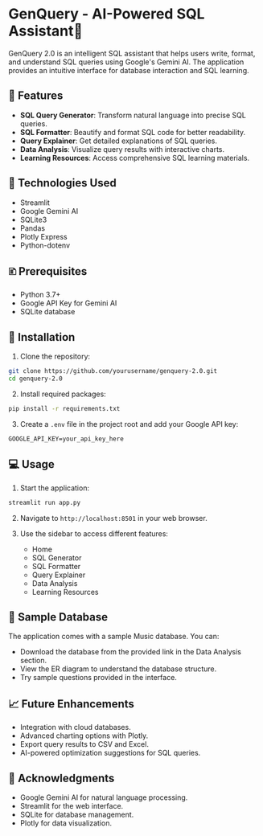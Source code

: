 # GenQuery - AI-Powered SQL Assistant🤖

GenQuery 2.0 is an intelligent SQL assistant that helps users write, format, and understand SQL queries using Google's Gemini AI. The application provides an intuitive interface for database interaction and SQL learning.

## 🌟 Features

- **SQL Query Generator**: Transform natural language into precise SQL queries.
- **SQL Formatter**: Beautify and format SQL code for better readability.
- **Query Explainer**: Get detailed explanations of SQL queries.
- **Data Analysis**: Visualize query results with interactive charts.
- **Learning Resources**: Access comprehensive SQL learning materials.

## 🔧 Technologies Used

- Streamlit
- Google Gemini AI
- SQLite3
- Pandas
- Plotly Express
- Python-dotenv

## 🗈 Prerequisites

- Python 3.7+
- Google API Key for Gemini AI
- SQLite database

## 🚀 Installation

1. Clone the repository:

```bash
git clone https://github.com/yourusername/genquery-2.0.git
cd genquery-2.0
```

2. Install required packages:

```bash
pip install -r requirements.txt
```

3. Create a `.env` file in the project root and add your Google API key:

```
GOOGLE_API_KEY=your_api_key_here
```

## 💻 Usage

1. Start the application:

```bash
streamlit run app.py
```

2. Navigate to `http://localhost:8501` in your web browser.

3. Use the sidebar to access different features:

   - Home
   - SQL Generator
   - SQL Formatter
   - Query Explainer
   - Data Analysis
   - Learning Resources

## 📒 Sample Database

The application comes with a sample Music database. You can:

- Download the database from the provided link in the Data Analysis section.
- View the ER diagram to understand the database structure.
- Try sample questions provided in the interface.

## 📈 Future Enhancements

- Integration with cloud databases.
- Advanced charting options with Plotly.
- Export query results to CSV and Excel.
- AI-powered optimization suggestions for SQL queries.

##

## 🙏 Acknowledgments

- Google Gemini AI for natural language processing.
- Streamlit for the web interface.
- SQLite for database management.
- Plotly for data visualization.


